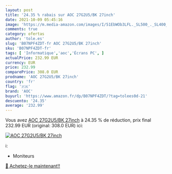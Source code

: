 ```yaml
---
layout: post
title: '24.35 % rabais sur AOC 27G2U5/BK 27inch'
date: 2021-10-09 05:45:16
image: 'https://m.media-amazon.com/images/I/51EbWOb3LFL._SL500_._SL400_.jpg'
comments: true
category: ofertas
author: 'tole.es'
slug: 'B07NPF4ZDT-fr AOC 27G2U5/BK 27inch'
sku: 'B07NPF4ZDT-fr'
tags: [ 'Informatique','aoc','Écrans PC', ]
actualPrice: 232.99 EUR
currency: EUR
price: 232.99
comparePrice: 308.0 EUR
prodname: 'AOC 27G2U5/BK 27inch'
country: 'fr'
flag: '🇫🇷'
brand: 'AOC'
buyurl: 'https://www.amazon.fr/dp/B07NPF4ZDT/?tag=tolees0d-21'
descuento: '24.35'
average: '232.99'
---
```


Vous avez [AOC 27G2U5/BK 27inch](https://www.amazon.fr/dp/B07NPF4ZDT/?tag=tolees0d-21)  à  24.35 % de réduction, prix final  232.99 EUR (original: 308.0 EUR) ici:

[![AOC 27G2U5/BK 27inch](https://m.media-amazon.com/images/I/51EbWOb3LFL._SL500_._SL400_.jpg)](https://www.amazon.fr/dp/B07NPF4ZDT/?tag=tolees0d-21)

ℹ️:

- Moniteurs

[🛒 Achetez-le maintenant!!](https://www.amazon.fr/dp/B07NPF4ZDT/?tag=tolees0d-21)
